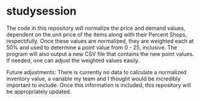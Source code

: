 # studysession
The code in this repository will normalize the price and demand values, dependent on the unit price of the items along with their Percent Shops, respectifully. 
Once these values are normalized, they are weighted each at 50% and used to determine a point value from 0 - 25, inclusive. 
The program will also output a new CSV file that contains the new point values.
If needed, one can adjust the weighted values easily. 

Future adjustments: 
There is currently no data to calculate a normalized inventory value, a variable my team and I thought would be incredibly important to include. 
Once this information is included, this repository will be appropriately updated. 
